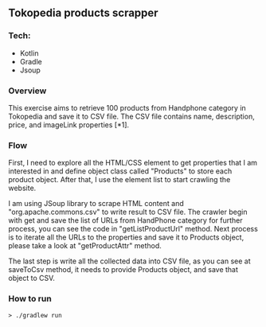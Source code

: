 ## Tokopedia products scrapper

### Tech:
- Kotlin
- Gradle
- Jsoup

### Overview

This exercise aims to retrieve 100 products from Handphone category in Tokopedia and save it to CSV file.
The CSV file contains name, description, price, and imageLink properties [*1].

### Flow

First, I need to explore all the HTML/CSS element to get properties that I am interested in and 
define object class called "Products" to store each product object. After that, I use the element list to start crawling
the website.

I am using JSoup library to scrape HTML content and "org.apache.commons.csv" to write result to CSV file.
The crawler begin with get and save the list of URLs from HandPhone category for further process, you can see the code in "getListProductUrl" method.
Next process is to iterate all the URLs to the properties and save it to Products object, please take a look at "getProductAttr"
method.

The last step is write all the collected data into CSV file, as you can see at saveToCsv method,
it needs to provide Products object, and save that object to CSV.

### How to run

`> ./gradlew run`
